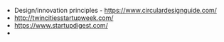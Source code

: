 * Design/innovation principles - https://www.circulardesignguide.com/
* http://twincitiesstartupweek.com/
* https://www.startupdigest.com/
* 
